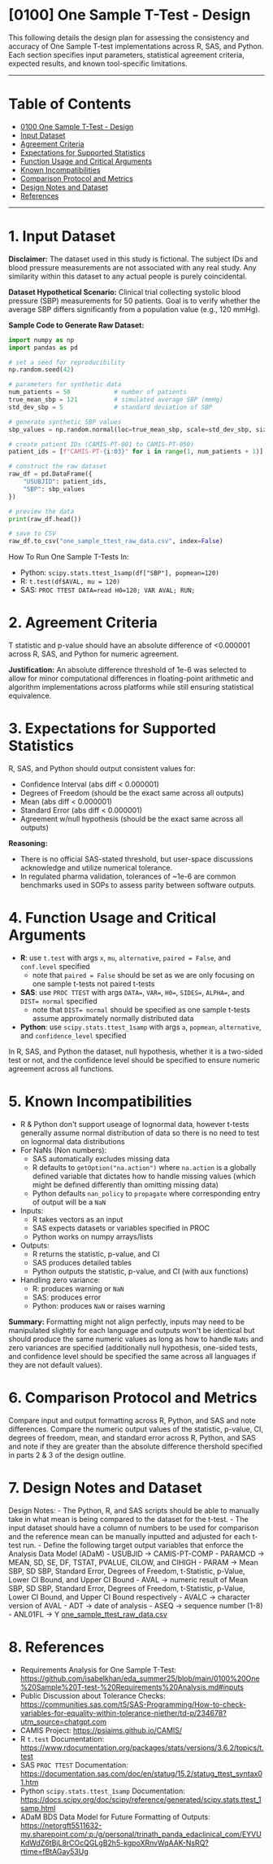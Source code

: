 # [0100] One Sample T-Test - Design
This following details the design plan for assessing the consistency and accuracy of One Sample T-test implementations across R, SAS, and Python. Each section specifies input parameters, statistical agreement criteria, expected results, and known tool-specific limitations.

---
# Table of Contents 
- [0100 One Sample T-Test - Design](#0100-One-Sample-TTest---Design)
- [Input Dataset](#input-dataset)
- [Agreement Criteria](#agreement-criteria)
- [Expectations for Supported Statistics](#expectations-for-supported-statistics)
- [Function Usage and Critical Arguments](#function-usage-and-critical-arguments)
- [Known Incompatibilities](#known-incompatibilities)
- [Comparison Protocol and Metrics](#comparison-protocol-and-metrics)
- [Design Notes and Dataset](#design-notes-and-dataset)
- [References](#references)

---

# 1. Input Dataset 

**Disclaimer:** The dataset used in this study is fictional. The subject IDs and blood pressure measurements are not associated with any real study. Any similarity within this dataset to any actual people is purely coincidental.

**Dataset Hypothetical Scenario:** Clinical trial collecting systolic blood pressure (SBP) measurements for 50 patients. Goal is to verify whether the average SBP differs significantly from a population value (e.g., 120 mmHg).

**Sample Code to Generate Raw Dataset:**

```Python
import numpy as np
import pandas as pd

# set a seed for reproducibility
np.random.seed(42)

# parameters for synthetic data
num_patients = 50            # number of patients
true_mean_sbp = 121          # simulated average SBP (mmHg)
std_dev_sbp = 5              # standard deviation of SBP

# generate synthetic SBP values
sbp_values = np.random.normal(loc=true_mean_sbp, scale=std_dev_sbp, size=num_patients).round(1)

# create patient IDs (CAMIS-PT-001 to CAMIS-PT-050)
patient_ids = [f"CAMIS-PT-{i:03}" for i in range(1, num_patients + 1)]

# construct the raw dataset
raw_df = pd.DataFrame({
    "USUBJID": patient_ids,
    "SBP": sbp_values
})

# preview the data
print(raw_df.head())

# save to CSV
raw_df.to_csv("one_sample_ttest_raw_data.csv", index=False)

```

How To Run One Sample T-Tests In: 
- Python: `scipy.stats.ttest_1samp(df["SBP"], popmean=120)`
- R: `t.test(df$AVAL, mu = 120)`
- SAS: `PROC TTEST DATA=read H0=120; VAR AVAL; RUN;`

# 2. Agreement Criteria 
T statistic and p-value should have an absolute difference of <0.000001 across R, SAS, and Python for numeric agreement. 

**Justification:** An absolute difference threshold of 1e-6 was selected to allow for minor computational differences in floating-point arithmetic and algorithm implementations across platforms while still ensuring statistical equivalence.

# 3. Expectations for Supported Statistics
R, SAS, and Python should output consistent values for: 
- Confidence Interval (abs diff < 0.000001)
- Degrees of Freedom (should be the exact same across all outputs)
- Mean (abs diff < 0.000001)
- Standard Error (abs diff < 0.000001)
- Agreement w/null hypothesis (should be the exact same across all outputs)

**Reasoning:**
- There is no official SAS-stated threshold, but user-space discussions acknowledge and utilize numerical tolerance.
- In regulated pharma validation, tolerances of ~1e-6 are common benchmarks used in SOPs to assess parity between software outputs.

# 4. Function Usage and Critical Arguments 
- **R**: use `t.test` with args `x`, `mu`, `alternative`, `paired = False`, and `conf.level` specified 
    - note that `paired = False` should be set as we are only focusing on one sample t-tests not paired t-tests
- **SAS**: use `PROC TTEST` with args `DATA=`, `VAR=`, `H0=`, `SIDES=`, `ALPHA=`, and `DIST= normal` specified
    - note that `DIST= normal` should be specified as one sample t-tests assume approximately normally distributed data
- **Python**: use `scipy.stats.ttest_1samp` with args `a`, `popmean`, `alternative`, and `confidence_level` specified 

In R, SAS, and Python the dataset, null hypothesis, whether it is a two-sided test or not, and the confidence level should be specified to ensure numeric agreement across all functions. 

# 5. Known Incompatibilities 
- R & Python don't support useage of lognormal data, however t-tests generally assume normal distribution of data so there is no need to test on lognormal data distributions 
- For NaNs (Non numbers): 
    - SAS automatically excludes missing data
    - R defaults to `getOption("na.action")` where `na.action` is a globally defined variable that dictates how to handle missing values (which might be defined differently than omitting missing data)
    - Python defaults `nan_policy` to `propagate` where corresponding entry of output will be a `NaN`
- Inputs: 
    - R takes vectors as an input 
    - SAS expects datasets or variables specified in PROC 
    - Python works on numpy arrays/lists 
- Outputs:
    - R returns the statistic, p-value, and CI 
    - SAS produces detailed tables 
    - Python outputs the statistic, p-value, and CI (with aux functions)
- Handling zero variance: 
    - R: produces warning or `NaN` 
    - SAS: produces error 
    - Python: produces `NaN` or raises warning 

**Summary:** Formatting might not align perfectly, inputs may need to be manipulated slightly for each language and outputs won't be identical but should produce the same numeric values as long as how to handle `NaNs` and zero variances are specified (additionally null hypothesis, one-sided tests, and confidence level should be specified the same across all languages if they are not default values).  

# 6. Comparison Protocol and Metrics 
Compare input and output formatting across R, Python, and SAS and note differences. Compare the numeric output values of the statistic, p-value, CI, degrees of freedom, mean, and standard error across R, Python, and SAS and note if they are greater than the absolute difference thershold specified in parts 2 & 3 of the design outline. 

# 7. Design Notes and Dataset 
Design Notes: 
    - The Python, R, and SAS scripts should be able to manually take in what mean is being compared to the dataset for the t-test. 
    - The input dataset should have a column of numbers to be used for comparison and the reference mean can be manually inputted and adjusted for each t-test run.
    - Define the following target output variables that enforce the Analysis Data Model (ADaM)
        - USUBJID -> CAMIS-PT-COMP
        - PARAMCD -> MEAN, SD, SE, DF, TSTAT, PVALUE, CILOW, and CIHIGH
        - PARAM -> Mean SBP, SD SBP, Standard Error, Degrees of Freedom, t-Statistic, p-Value, Lower CI Bound, and Upper CI Bound
        - AVAL -> numeric result of Mean SBP, SD SBP, Standard Error, Degrees of Freedom, t-Statistic, p-Value, Lower CI Bound, and Upper CI Bound respectively 
        - AVALC -> character version of AVAL 
        - ADT -> date of analysis 
        - ASEQ -> sequence number (1-8)
        - ANL01FL -> Y
[one_sample_ttest_raw_data.csv](./one_sample_ttest_raw_data.csv) 

# 8. References 
- Requirements Analysis for One Sample T-Test: https://github.com/isabelkhan/eda_summer25/blob/main/0100%20One%20Sample%20T-test-%20Requirements%20Analysis.md#inputs 
- Public Discussion about Tolerance Checks: https://communities.sas.com/t5/SAS-Programming/How-to-check-variables-for-equality-within-tolerance-niether/td-p/234678?utm_source=chatgpt.com 
- CAMIS Project: https://psiaims.github.io/CAMIS/
- R `t.test` Documentation: https://www.rdocumentation.org/packages/stats/versions/3.6.2/topics/t.test 
- SAS `PROC TTEST` Documentation: https://documentation.sas.com/doc/en/statug/15.2/statug_ttest_syntax01.htm 
- Python `scipy.stats.ttest_1samp` Documentation: https://docs.scipy.org/doc/scipy/reference/generated/scipy.stats.ttest_1samp.html 
- ADaM BDS Data Model for Future Formatting of Outputs: https://netorgft5511632-my.sharepoint.com/:p:/g/personal/trinath_panda_edaclinical_com/EYVUKdWdZ6tBjL8rCOcQGLgB2h5-kgpoXRnvWqAAK-NsRQ?rtime=fBtAGay53Ug 
